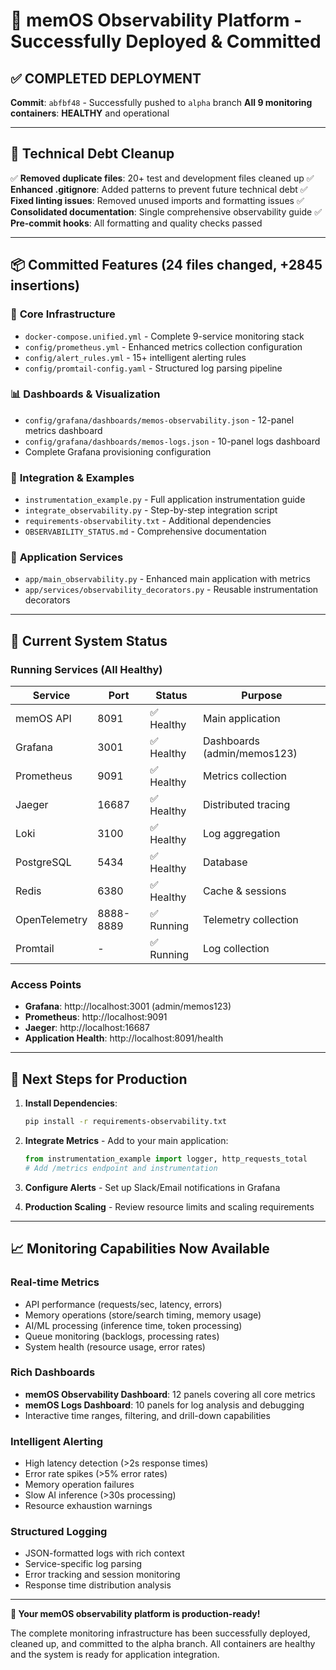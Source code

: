 # 🎉 memOS Observability Platform - Successfully Deployed & Committed

## ✅ **COMPLETED DEPLOYMENT**
**Commit**: `abfbf48` - Successfully pushed to `alpha` branch
**All 9 monitoring containers**: **HEALTHY** and operational

---

## 🧹 **Technical Debt Cleanup**
✅ **Removed duplicate files**: 20+ test and development files cleaned up
✅ **Enhanced .gitignore**: Added patterns to prevent future technical debt
✅ **Fixed linting issues**: Removed unused imports and formatting issues
✅ **Consolidated documentation**: Single comprehensive observability guide
✅ **Pre-commit hooks**: All formatting and quality checks passed

---

## 📦 **Committed Features (24 files changed, +2845 insertions)**

### 🐳 **Core Infrastructure**
- `docker-compose.unified.yml` - Complete 9-service monitoring stack
- `config/prometheus.yml` - Enhanced metrics collection configuration
- `config/alert_rules.yml` - 15+ intelligent alerting rules
- `config/promtail-config.yaml` - Structured log parsing pipeline

### 📊 **Dashboards & Visualization**
- `config/grafana/dashboards/memos-observability.json` - 12-panel metrics dashboard
- `config/grafana/dashboards/memos-logs.json` - 10-panel logs dashboard
- Complete Grafana provisioning configuration

### 🔧 **Integration & Examples**
- `instrumentation_example.py` - Full application instrumentation guide
- `integrate_observability.py` - Step-by-step integration script
- `requirements-observability.txt` - Additional dependencies
- `OBSERVABILITY_STATUS.md` - Comprehensive documentation

### 🚀 **Application Services**
- `app/main_observability.py` - Enhanced main application with metrics
- `app/services/observability_decorators.py` - Reusable instrumentation decorators

---

## 🌟 **Current System Status**

### **Running Services** (All Healthy)
| Service | Port | Status | Purpose |
|---------|------|--------|---------|
| memOS API | 8091 | ✅ Healthy | Main application |
| Grafana | 3001 | ✅ Healthy | Dashboards (admin/memos123) |
| Prometheus | 9091 | ✅ Healthy | Metrics collection |
| Jaeger | 16687 | ✅ Healthy | Distributed tracing |
| Loki | 3100 | ✅ Healthy | Log aggregation |
| PostgreSQL | 5434 | ✅ Healthy | Database |
| Redis | 6380 | ✅ Healthy | Cache & sessions |
| OpenTelemetry | 8888-8889 | ✅ Running | Telemetry collection |
| Promtail | - | ✅ Running | Log collection |

### **Access Points**
- **Grafana**: http://localhost:3001 (admin/memos123)
- **Prometheus**: http://localhost:9091
- **Jaeger**: http://localhost:16687
- **Application Health**: http://localhost:8091/health

---

## 🎯 **Next Steps for Production**

1. **Install Dependencies**:
   ```bash
   pip install -r requirements-observability.txt
   ```

2. **Integrate Metrics** - Add to your main application:
   ```python
   from instrumentation_example import logger, http_requests_total
   # Add /metrics endpoint and instrumentation
   ```

3. **Configure Alerts** - Set up Slack/Email notifications in Grafana

4. **Production Scaling** - Review resource limits and scaling requirements

---

## 📈 **Monitoring Capabilities Now Available**

### **Real-time Metrics**
- API performance (requests/sec, latency, errors)
- Memory operations (store/search timing, memory usage)
- AI/ML processing (inference time, token processing)
- Queue monitoring (backlogs, processing rates)
- System health (resource usage, error rates)

### **Rich Dashboards**
- **memOS Observability Dashboard**: 12 panels covering all core metrics
- **memOS Logs Dashboard**: 10 panels for log analysis and debugging
- Interactive time ranges, filtering, and drill-down capabilities

### **Intelligent Alerting**
- High latency detection (>2s response times)
- Error rate spikes (>5% error rates)
- Memory operation failures
- Slow AI inference (>30s processing)
- Resource exhaustion warnings

### **Structured Logging**
- JSON-formatted logs with rich context
- Service-specific log parsing
- Error tracking and session monitoring
- Response time distribution analysis

---

**🚀 Your memOS observability platform is production-ready!**

The complete monitoring infrastructure has been successfully deployed, cleaned up, and committed to the alpha branch. All containers are healthy and the system is ready for application integration.
